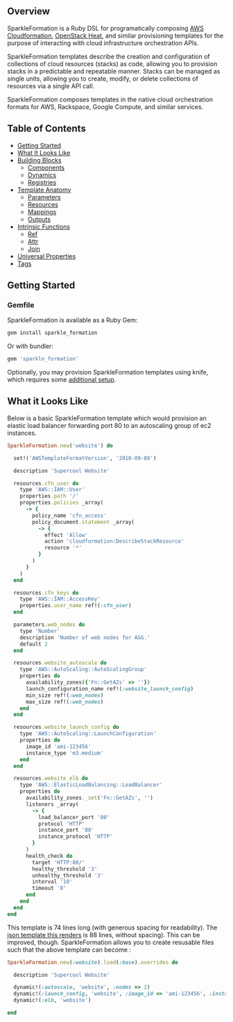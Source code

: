 ## Overview
SparkleFormation is a Ruby DSL for programatically composing
[AWS Cloudformation][cloudformation], [OpenStack Heat][heat], and similar
provisioning templates for the purpose of interacting with cloud
infrastructure orchestration APIs.

SparkleFormation templates describe the creation and configuration of
collections of cloud resources (stacks) as code, allowing you to
provision stacks in a predictable and repeatable manner. Stacks can be
managed as single units, allowing you to create, modify, or delete
collections of resources via a single API call.

SparkleFormation composes templates in the native cloud orchestration
formats for AWS, Rackspace, Google Compute, and similar services.

## Table of Contents

- [Getting Started](#getting-started)
- [What It Looks Like](#what-it-looks-like)
- [Building Blocks](building-blocks.md)
  - [Components](building-blocks.md#components)
  - [Dynamics](building-blocks.md#dynamics)
  - [Registries](building-blocks.md#registries)
- [Template Anatomy](anatomy.md)
  - [Parameters](anatomy.md#parameters)
  - [Resources](anatomy.md#resources)
  - [Mappings](anatomy.md#mappings)
  - [Outputs](anatomy.md#outputs)
- [Intrinsic Functions](functions.md)
  - [Ref](functions.md#ref)
  - [Attr](functions.md#attr)
  - [Join](functions.md#join)
- [Universal Properties](properties.md)
 - [Tags](properties.md#tags)

## Getting Started
### Gemfile
SparkleFormation is available as a Ruby Gem:

```sh
gem install sparkle_formation
```
Or with bundler:

```ruby
gem 'sparkle_formation'
```

Optionally, you may provision SparkleFormation templates using knife, which requires some [additional setup](provisioning.md#knife-cloudformation-setup).

## What it Looks Like
Below is a basic SparkleFormation template which would provision an
elastic load balancer forwarding port 80 to an autoscaling group of
ec2 instances.

```ruby
SparkleFormation.new('website') do

  set!('AWSTemplateFormatVersion', '2010-09-09')

  description 'Supercool Website'

  resources.cfn_user do
    type 'AWS::IAM::User'
    properties.path '/'
    properties.policies _array(
      -> {
        policy_name 'cfn_access'
        policy_document.statement _array(
          -> {
            effect 'Allow'
            action 'cloudformation:DescribeStackResource'
            resource '*'
          }
        )
      }
    )
  end

  resources.cfn_keys do
    type 'AWS::IAM::AccessKey'
    properties.user_name ref!(:cfn_user)
  end

  parameters.web_nodes do
    type 'Number'
    description 'Number of web nodes for ASG.'
    default 2
  end

  resources.website_autoscale do
    type 'AWS::AutoScaling::AutoScalingGroup'
    properties do
      availability_zones({'Fn::GetAZs' => ''})
      launch_configuration_name ref!(:website_launch_config)
      min_size ref!(:web_nodes)
      max_size ref!(:web_nodes)
    end
  end

  resources.website_launch_config do
    type 'AWS::AutoScaling::LaunchConfiguration'
    properties do
      image_id 'ami-123456'
      instance_type 'm3.medium'
    end
  end

  resources.website_elb do
    type 'AWS::ElasticLoadBalancing::LoadBalancer'
    properties do
      availability_zones._set('Fn::GetAZs', '')
      listeners _array(
        -> {
          load_balancer_port '80'
          protocol 'HTTP'
          instance_port '80'
          instance_protocol 'HTTP'
        }
      )
      health_check do
        target 'HTTP:80/'
        healthy_threshold '3'
        unhealthy_threshold '3'
        interval '10'
        timeout '8'
      end
    end
  end
end
```

This template is 74 lines long (with generous spacing for
readability). The [json template this
renders](examples/template_json/website.json) is 88 lines, without
spacing). This can be improved, though. SparkleFormation allows you to
create resusable files such that the above template can become :

```ruby
SparkleFormation.new(:website).load(:base).overrides do

  description 'Supercool Website'

  dynamic!(:autoscale, 'website', :nodes => 2)
  dynamic!(:launch_config, 'website', :image_id => 'ami-123456', :instance_type => 'm3.medium')
  dynamic!(:elb, 'website')

end
```

[cloudformation]: http://docs.aws.amazon.com/AWSCloudFormation/latest/UserGuide/template-guide.html
[heat]: http://docs.openstack.org/developer/heat/template_guide/index.html
